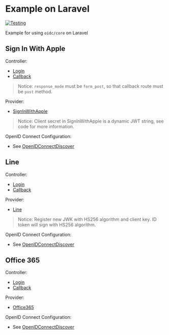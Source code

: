 # Example on Laravel

[![Testing](https://github.com/oidcphp/example-laravel/actions/workflows/testing.yml/badge.svg)](https://github.com/oidcphp/example-laravel/actions/workflows/testing.yml)

Example for using `oidc/core` on Laravel

## Sign In With Apple

Controller:

* [Login](/app/Http/Controllers/SignInWithApple/Login.php)
* [Callback](/app/Http/Controllers/SignInWithApple/Callback.php)

> Notice: `response_mode` must be `form_post`, so that callback route must be `post` method.

Provider:

* [SignInWithApple](/app/OpenIDConnect/Client/Concerns/SignInWithApple.php)

> Notice: Client secret in SignInWithApple is a dynamic JWT string, see code for more information.

OpenID Connect Configuration:

* See [OpenIDConnectDiscover](/app/Console/Commands/OpenIDConnectDiscover.php)

## Line

Controller:

* [Login](/app/Http/Controllers/Line/Login.php)
* [Callback](/app/Http/Controllers/Line/Callback.php)

Provider:

* [Line](/app/OpenIDConnect/Client/Concerns/Line.php)

> Notice: Register new JWK with HS256 algorithm and client key. ID token will sign with HS256 algorithm.

OpenID Connect Configuration:

* See [OpenIDConnectDiscover](/app/Console/Commands/OpenIDConnectDiscover.php)

## Office 365

Controller:

* [Login](/app/Http/Controllers/Office365/Login.php)
* [Callback](/app/Http/Controllers/Office365/Callback.php)

Provider:

* [Office365](/app/OpenIDConnect/Client/Concerns/Office365.php)

OpenID Connect Configuration:

* See [OpenIDConnectDiscover](/app/Console/Commands/OpenIDConnectDiscover.php)
